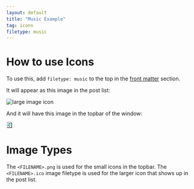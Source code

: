 ```yaml
---
layout: default
title: "Music Example"
tag: icons
filetype: music
---
```


# How to use Icons

To use this, add `filetype: music` to the top in the [front matter](https://jekyllrb.com/docs/front-matter/) section.

It will appear as this image in the post list:

![large image icon](/assets/img/music.ico)

And it will have this image in the topbar of the window:

![small image icon](/assets/img/music.png)

# Image Types

The `<FILENAME>.png` is used for the small icons in the topbar. The `<FILENAME>.ico` image filetype is used for the larger icon that shows up in the post list.
